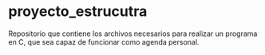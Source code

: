 # proyecto_estrucutra
Repositorio que contiene los archivos necesarios para realizar un programa en C, que sea capaz de funcionar como agenda personal.
